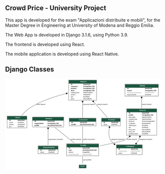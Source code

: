 ## Crowd Price - University Project


This app is developed for the exam "Applicazioni distribuite e mobili", for the Master Degree in Engineering at University of Modena and Reggio Emilia.

The Web App is developed in Django 3.1.6, using Python 3.9.

The frontend is developed using React.

The mobile application is developed using React Native.


## Django Classes
![UML](UML.png)
